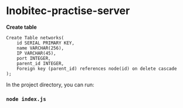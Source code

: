 # Inobitec-practise-server

**Create table**
```
Create Table networks(
	id SERIAL PRIMARY KEY,
	name VARCHAR(256),
	IP VARCHAR(45),
	port INTEGER,
	parent_id INTEGER,
	Foreign key (parent_id) references node(id) on delete cascade
);
```

In the project directory, you can run:

### `node index.js`
